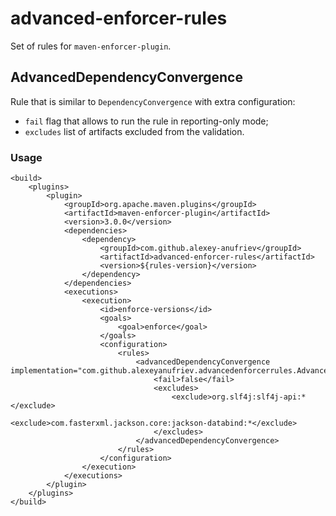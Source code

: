 # advanced-enforcer-rules

Set of rules for `maven-enforcer-plugin`.

## AdvancedDependencyConvergence

Rule that is similar to `DependencyConvergence` with extra configuration:

* `fail` flag that allows to run the rule in reporting-only mode;
* `excludes` list of artifacts excluded from the validation.

### Usage

```
<build>
    <plugins>
        <plugin>
            <groupId>org.apache.maven.plugins</groupId>
            <artifactId>maven-enforcer-plugin</artifactId>
            <version>3.0.0</version>
            <dependencies>
                <dependency>
                    <groupId>com.github.alexey-anufriev</groupId>
                    <artifactId>advanced-enforcer-rules</artifactId>
                    <version>${rules-version}</version>
                </dependency>
            </dependencies>
            <executions>
                <execution>
                    <id>enforce-versions</id>
                    <goals>
                        <goal>enforce</goal>
                    </goals>
                    <configuration>
                        <rules>
                            <advancedDependencyConvergence implementation="com.github.alexeyanufriev.advancedenforcerrules.AdvancedDependencyConvergence">
                                <fail>false</fail>
                                <excludes>
                                    <exclude>org.slf4j:slf4j-api:*</exclude>
                                    <exclude>com.fasterxml.jackson.core:jackson-databind:*</exclude>
                                </excludes>
                            </advancedDependencyConvergence>
                        </rules>
                    </configuration>
                </execution>
            </executions>
        </plugin>
    </plugins>
</build>
```

